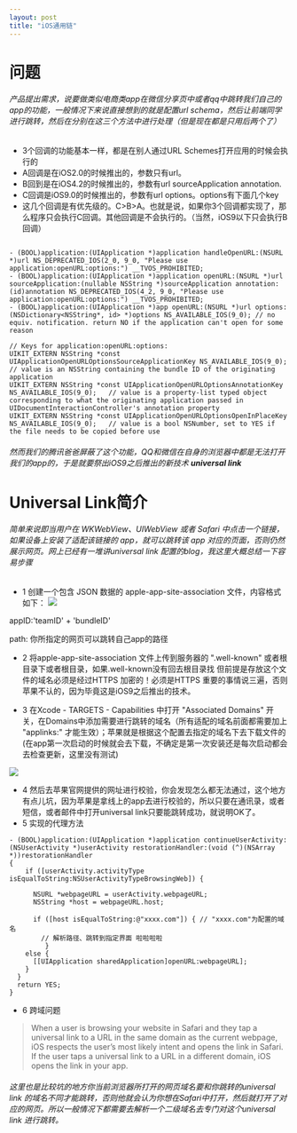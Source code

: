 ```yaml
---
layout: post
title: "iOS通用链"
---
```


# 问题
###### 产品提出需求，说要做类似电商类app在微信分享页中或者qq中跳转我们自己的app的功能，一般情况下来说直接想到的就是配置url schema，然后让前端同学进行跳转，然后在分别在这三个方法中进行处理（但是现在都是只用后两个了）
* 3个回调的功能基本一样，都是在别人通过URL Schemes打开应用的时候会执行的
* A回调是在iOS2.0的时候推出的，参数只有url。
* B回到是在iOS4.2的时候推出的，参数有url sourceApplication annotation.
* C回调是iOS9.0的时候推出的，参数有url options。options有下面几个key
* 这几个回调是有优先级的。C>B>A。也就是说，如果你3个回调都实现了，那么程序只会执行C回调。其他回调是不会执行的。（当然，iOS9以下只会执行B回调）

```

- (BOOL)application:(UIApplication *)application handleOpenURL:(NSURL *)url NS_DEPRECATED_IOS(2_0, 9_0, "Please use application:openURL:options:") __TVOS_PROHIBITED;
- (BOOL)application:(UIApplication *)application openURL:(NSURL *)url sourceApplication:(nullable NSString *)sourceApplication annotation:(id)annotation NS_DEPRECATED_IOS(4_2, 9_0, "Please use application:openURL:options:") __TVOS_PROHIBITED;
- (BOOL)application:(UIApplication *)app openURL:(NSURL *)url options:(NSDictionary<NSString*, id> *)options NS_AVAILABLE_IOS(9_0); // no equiv. notification. return NO if the application can't open for some reason

```

```
// Keys for application:openURL:options:
UIKIT_EXTERN NSString *const UIApplicationOpenURLOptionsSourceApplicationKey NS_AVAILABLE_IOS(9_0);   // value is an NSString containing the bundle ID of the originating application
UIKIT_EXTERN NSString *const UIApplicationOpenURLOptionsAnnotationKey NS_AVAILABLE_IOS(9_0);   // value is a property-list typed object corresponding to what the originating application passed in UIDocumentInteractionController's annotation property
UIKIT_EXTERN NSString *const UIApplicationOpenURLOptionsOpenInPlaceKey NS_AVAILABLE_IOS(9_0);   // value is a bool NSNumber, set to YES if the file needs to be copied before use

```
###### 然而我们的腾讯爸爸屏蔽了这个功能，QQ和微信在自身的浏览器中都是无法打开我们的app的，于是就要祭出iOS9之后推出的新技术 **universal link**


# Universal Link简介
###### 简单来说即当用户在 WKWebView、UIWebView 或者 Safari 中点击一个链接，如果设备上安装了适配该链接的 app，就可以跳转该 app 对应的页面，否则仍然展示网页。网上已经有一堆讲universal link 配置的blog，我这里大概总结一下容易步骤
* 1 创建一个包含 JSON 数据的 apple-app-site-association 文件，内容格式如下：
![](http://upload-images.jianshu.io/upload_images/716949-c15209a21e60754e.jpeg?imageMogr2/auto-orient/strip%7CimageView2/2)

appID:'teamID' + 'bundleID'

path: 你所指定的网页可以跳转自己app的路径

* 2 将apple-app-site-association 文件上传到服务器的 ".well-known" 或者根目录下或者根目录，如果.well-known没有回去根目录找 但前提是存放这个文件的域名必须是经过HTTPS 加密的！必须是HTTPS 重要的事情说三遍，否则苹果不认的，因为毕竟这是iOS9之后推出的技术。

* 3 在Xcode - TARGETS - Capabilities 中打开 "Associated Domains" 开关，在Domains中添加需要进行跳转的域名（所有适配的域名前面都需要加上 "applinks:" 才能生效）；苹果就是根据这个配置去指定的域名下去下载文件的(在app第一次启动的时候就会去下载，不确定是第一次安装还是每次启动都会去检查更新，这里没有测试)

![](http://upload-images.jianshu.io/upload_images/716949-173a542df7935519.jpeg?imageMogr2/auto-orient/strip%7CimageView2/2/w/1240) 

* 4 然后去苹果官网提供的网址进行校验，你会发现怎么都无法通过，这个地方有点儿坑，因为苹果是拿线上的app去进行校验的，所以只要在通讯录，或者短信，或者邮件中打开universal link只要能跳转成功，就说明OK了。
* 5 实现的代理方法

```
- (BOOL)application:(UIApplication *)application continueUserActivity:(NSUserActivity *)userActivity restorationHandler:(void (^)(NSArray *))restorationHandler
{
    if ([userActivity.activityType   isEqualToString:NSUserActivityTypeBrowsingWeb]) {

      NSURL *webpageURL = userActivity.webpageURL;
      NSString *host = webpageURL.host;

      if ([host isEqualToString:@"xxxx.com"]) { // "xxxx.com"为配置的域名
        // 解析路径、跳转到指定界面 啦啦啦啦
         }
    else {
      [[UIApplication sharedApplication]openURL:webpageURL];
    }
  }
  return YES;
}

```

* 6 跨域问题

>When a user is browsing your website in Safari and they tap a universal link to a URL in the same domain as the current webpage, iOS respects the user’s most likely intent and opens the link in Safari. If the user taps a universal link to a URL in a different domain, iOS opens the link in your app. 

###### 这里也是比较坑的地方你当前浏览器所打开的网页域名要和你跳转的universal link 的域名不同才能跳转，否则他就会认为你想在Safari中打开，然后就打开了对应的网页。所以一般情况下都需要去解析一个二级域名去专门对这个universal link 进行跳转。


